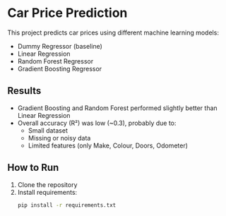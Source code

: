 # Car Price Prediction 

This project predicts car prices using different machine learning models:

- Dummy Regressor (baseline)
- Linear Regression
- Random Forest Regressor
- Gradient Boosting Regressor

## Results
- Gradient Boosting and Random Forest performed slightly better than Linear Regression
- Overall accuracy (R²) was low (~0.3), probably due to:
  - Small dataset
  - Missing or noisy data
  - Limited features (only Make, Colour, Doors, Odometer)

## How to Run
1. Clone the repository
2. Install requirements:
   ```bash
   pip install -r requirements.txt
